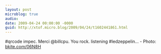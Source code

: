 ```yaml
---
layout: post
microblog: true
audio: 
date: 2009-04-24 00:00:00 -0000
guid: http://xtof.micro.blog/2009/04/24/t1602441861.html
---
```

#qrcode impec. Merci @billcpu. You rock. listening #ledzeppelin... - Photo: [bkite.com/06N8H](http://bkite.com/06N8H)
